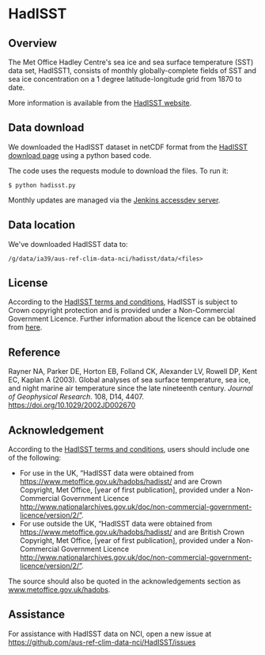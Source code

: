 # HadISST

## Overview

The Met Office Hadley Centre's sea ice and sea surface temperature (SST) data set, HadISST1,
consists of monthly globally-complete fields of SST and sea ice concentration
on a 1 degree latitude-longitude grid from 1870 to date.

More information is available from the [HadISST website](https://www.metoffice.gov.uk/hadobs/hadisst/).

## Data download

We downloaded the HadISST dataset in netCDF format from the
[HadISST download page](https://www.metoffice.gov.uk/hadobs/hadisst/data/download.html)
using a python based code.

The code uses the requests module to download the files. To run it:
```
$ python hadisst.py
```

Monthly updates are managed via the
[Jenkins accessdev server](https://accessdev.nci.org.au/jenkins/job/aus-ref-clim-data-nci/job/HadISST/).

## Data location

We've downloaded HadISST data to:

```
/g/data/ia39/aus-ref-clim-data-nci/hadisst/data/<files>
```

## License

According to the [HadISST terms and conditions](https://www.metoffice.gov.uk/hadobs/hadisst/terms_and_conditions.html),
HadISST is subject to Crown copyright protection and is provided under a Non-Commercial Government Licence.
Further information about the licence can be obtained from
[here](https://www.nationalarchives.gov.uk/doc/non-commercial-government-licence/version/2/). 

## Reference

Rayner NA, Parker DE, Horton EB, Folland CK, Alexander LV, Rowell DP, Kent EC, Kaplan A (2003).
Global analyses of sea surface temperature, sea ice, and night marine air temperature since the late nineteenth century.
*Journal of Geophysical Research*. 108, D14, 4407. https://doi.org/10.1029/2002JD002670

## Acknowledgement

According to the [HadISST terms and conditions](https://www.metoffice.gov.uk/hadobs/hadisst/terms_and_conditions.html),
users should include one of the following:
- For use in the UK, “HadISST data were obtained from https://www.metoffice.gov.uk/hadobs/hadisst/ and are Crown Copyright, Met Office, [year of first publication], provided under a Non-Commercial Government Licence http://www.nationalarchives.gov.uk/doc/non-commercial-government-licence/version/2/”.
- For use outside the UK, “HadISST data were obtained from https://www.metoffice.gov.uk/hadobs/hadisst/ and are British Crown Copyright, Met Office, [year of first publication], provided under a Non-Commercial Government Licence http://www.nationalarchives.gov.uk/doc/non-commercial-government-licence/version/2/”.

The source should also be quoted in the acknowledgements section as www.metoffice.gov.uk/hadobs. 

## Assistance

For assistance with HadISST data on NCI, open a new issue at https://github.com/aus-ref-clim-data-nci/HadISST/issues

